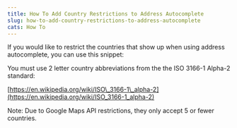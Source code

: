 ```yaml
---
title: How To Add Country Restrictions to Address Autocomplete
slug: how-to-add-country-restrictions-to-address-autocomplete
cats: How To
---
```


 If you would like to restrict the countries that show up when using address autocomplete, you can use this snippet:

<script src="https://gist.github.com/clifgriffin/dddf4ddc25c55193c9535775bd375e49.js" type="text/javascript"></script>You must use 2 letter country abbreviations from the the ISO 3166-1 Alpha-2 standard:  
[https://en.wikipedia.org/wiki/ISO\_3166-1\_alpha-2](https://en.wikipedia.org/wiki/ISO_3166-1_alpha-2)

Note: Due to Google Maps API restrictions, they only accept 5 or fewer countries.